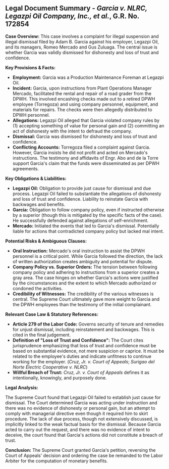 ## Legal Document Summary - *Garcia v. NLRC, Legazpi Oil Company, Inc., et al.*, G.R. No. 172854

**Case Overview:** This case involves a complaint for illegal suspension and illegal dismissal filed by Adam B. Garcia against his employer, Legazpi Oil, and its managers, Romeo Mercado and Gus Zuluaga. The central issue is whether Garcia was validly dismissed for dishonesty and loss of trust and confidence.

**Key Provisions & Facts:**

*   **Employment:** Garcia was a Production Maintenance Foreman at Legazpi Oil.
*   **Incident:** Garcia, upon instructions from Plant Operations Manager Mercado, facilitated the rental and repair of a road grader from the DPWH. This involved encashing checks made out to a retired DPWH employee (Torregoza) and using company personnel, equipment, and materials for repairs. The checks were then allegedly distributed to DPWH personnel.
*   **Allegations:** Legazpi Oil alleged that Garcia violated company rules by (1) accepting something of value for personal gain and (2) committing an act of dishonesty with the intent to defraud the company.
*   **Dismissal:** Garcia was dismissed for dishonesty and loss of trust and confidence.
*   **Conflicting Accounts:** Torregoza filed a complaint against Garcia. However, Garcia insists he did not profit and acted on Mercado's instructions. The testimony and affidavits of Engr. Abo and de la Torre support Garcia's claim that the funds were disseminated as per DPWH agreements.

**Key Obligations & Liabilities:**

*   **Legazpi Oil:** Obligation to provide just cause for dismissal and due process. Legazpi Oil failed to substantiate the allegations of dishonesty and loss of trust and confidence. Liability to reinstate Garcia with backwages and benefits.
*   **Garcia:** Obligation to follow company policy, even if instructed otherwise by a superior (though this is mitigated by the specific facts of the case). He successfully defended against allegations of self-enrichment.
*   **Mercado:** Initiated the events that led to Garcia's dismissal. Potentially liable for actions that contradicted company policy but lacked mal intent.

**Potential Risks & Ambiguous Clauses:**

*   **Oral Instruction:** Mercado's oral instruction to assist the DPWH personnel is a critical point. While Garcia followed the direction, the lack of written authorization creates ambiguity and potential for dispute.
*   **Company Policy vs. Superior Orders:** The tension between following company policy and adhering to instructions from a superior creates a gray area. The case hinges on whether Garcia's actions were justified by the circumstances and the extent to which Mercado authorized or condoned the activities.
*   **Credibility of Witnesses:** The credibility of the various witnesses is central. The Supreme Court ultimately gave more weight to Garcia and the DPWH employees than the testimony of the initial complainant.

**Relevant Case Law & Statutory References:**

*   **Article 279 of the Labor Code:** Governs security of tenure and remedies for unjust dismissal, including reinstatement and backwages. This is cited in the final judgement.
*   **Definition of "Loss of Trust and Confidence":** The Court cites jurisprudence emphasizing that loss of trust and confidence must be based on substantial evidence, not mere suspicion or caprice. It must be related to the employee's duties and indicate unfitness to continue working for the employer. (*Cruz, Jr. v. Court of Appeals*; *Surigao del Norte Electric Cooperative v. NLRC*)
*   **Willful Breach of Trust:** *Cruz, Jr. v. Court of Appeals* defines it as intentionally, knowingly, and purposely done.

**Legal Analysis:**

The Supreme Court found that Legazpi Oil failed to establish just cause for dismissal. The Court determined Garcia was acting under instruction and there was no evidence of dishonesty or personal gain, but an attempt to comply with managerial directive even though it required him to skirt procedure. The lack of due process, though not extensively discussed, is implicitly linked to the weak factual basis for the dismissal. Because Garcia acted to carry out the request, and there was no evidence of intent to deceive, the court found that Garcia's actions did not constitute a breach of trust.

**Conclusion:** The Supreme Court granted Garcia's petition, reversing the Court of Appeals' decision and ordering the case be remanded to the Labor Arbiter for the computation of monetary benefits.
